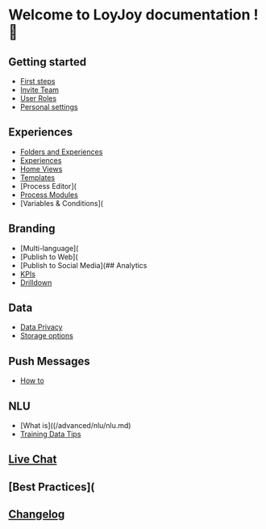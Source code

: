 # Welcome to LoyJoy documentation ! 🎉

## Getting started 
- [First steps](/basic/start/login/login.md)
- [Invite Team](/basic/start/roles/roles.md)
- [User Roles](/basic/start/roles/roles.md)
- [Personal settings](/basic/start/roles/roles.md)

## Experiences
- [Folders and Experiences](/basic/conversation/build/build_a_conversational_experience.md)
- [Experiences](/basic/menu/experiences/experiences.md)
- [Home Views](/basic/menu/home/homeview.md)
- [Templates]()
- [Process Editor](
- [Process Modules](/basic/modules/module_list.md)
- [Variables & Conditions](

## Branding
- [Multi-language](
- [Publish to Web](
- [Publish to Social Media](## Analytics
- [KPIs](/basic/menu/analytics/analytics.md#2-KPI-tab-at-a-glance)
- [Drilldown](/basic/menu/analytics/analytics.md#4-drill-down-tab-at-a-glance)

## Data
- [Data Privacy](/basic/start/data_privacy.md)
- [Storage options](/basic/menu/data/data.md)

## Push Messages
- [How to](/advanced/push/push.md)


## NLU
- [What is]((/advanced/nlu/nlu.md)
- [Training Data Tips](/advanced/nlu/training/training.md)

## [Live Chat](/advanced/live/live.md)

## [Best Practices](

## [Changelog](https://github.com/loyjoy/welcome/blob/master/CHANGELOG.md)

